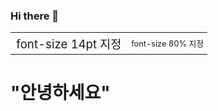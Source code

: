 ### Hi there 👋

<!--
**dayonein/dayonein** is a ✨ _special_ ✨ repository because its `README.md` (this file) appears on your GitHub profile.

Here are some ideas to get you started:

- 🔭 I’m currently working on ...
- 🌱 I’m currently learning ...
- 👯 I’m looking to collaborate on ...
- 🤔 I’m looking for help with ...
- 💬 Ask me about ...
- 📫 How to reach me: ...
- 😄 Pronouns: ...
- ⚡ Fun fact: ...
-->

<STYLE type="text/css">
 .font7 {font-size: 14pt;}
 .font8 {font-size: 80%;}
</STYLE>

<table><tr>
 <td class=font7>font-size 14pt 지정</td>
 <td class=font8>font-size 80% 지정</td>
</tr></table>

<h1> "안녕하세요" </h1>
